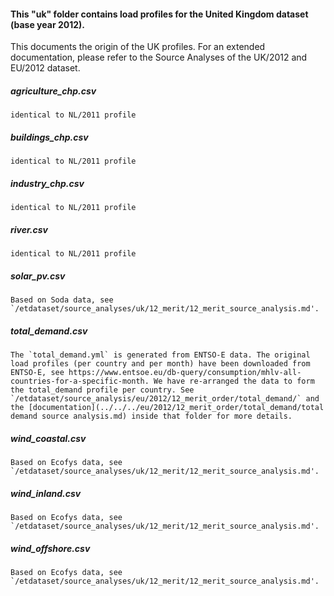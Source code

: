 #### This "uk" folder contains load profiles for the United Kingdom dataset (base year 2012). 

This documents the origin of the UK profiles. For an extended documentation, please refer to the Source Analyses of the UK/2012 and EU/2012 dataset.

##### agriculture_chp.csv
	identical to NL/2011 profile

##### buildings_chp.csv
	identical to NL/2011 profile

##### industry_chp.csv
	identical to NL/2011 profile

##### river.csv
	identical to NL/2011 profile

##### solar_pv.csv
	Based on Soda data, see `/etdataset/source_analyses/uk/12_merit/12_merit_source_analysis.md'.

##### total_demand.csv
	The `total_demand.yml` is generated from ENTSO-E data. The original load profiles (per country and per month) have been downloaded from ENTSO-E, see https://www.entsoe.eu/db-query/consumption/mhlv-all-countries-for-a-specific-month. We have re-arranged the data to form the total_demand profile per country. See `/etdataset/source_analysis/eu/2012/12_merit_order/total_demand/` and the [documentation](../../../eu/2012/12_merit_order/total_demand/total demand source analysis.md) inside that folder for more details.

##### wind_coastal.csv
	Based on Ecofys data, see `/etdataset/source_analyses/uk/12_merit/12_merit_source_analysis.md'.

##### wind_inland.csv
	Based on Ecofys data, see `/etdataset/source_analyses/uk/12_merit/12_merit_source_analysis.md'.

##### wind_offshore.csv
	Based on Ecofys data, see `/etdataset/source_analyses/uk/12_merit/12_merit_source_analysis.md'.

